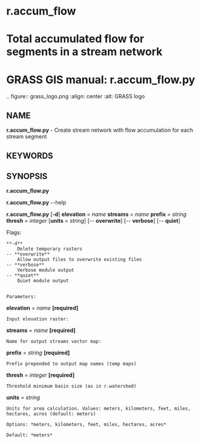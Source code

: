 # r.accum_flow
Total accumulated flow for segments in a  stream network
=================================
GRASS GIS manual: r.accum_flow.py
=================================

.. figure:: grass_logo.png
   :align: center
   :alt: GRASS logo

NAME
----
**r.accum_flow.py** - Create stream network with flow accumulation for each stream segment

KEYWORDS
----------------------

SYNOPSIS
----------------------
**r.accum_flow.py**

**r.accum_flow.py** --help

**r.accum_flow.py** [**-d**] **elevation** = *name* **streams** = *name* **prefix** = *string* **thresh** = *integer*  [**units** = *string*]   [-- **overwrite**]  [-- **verbose**]  [-- **quiet**] 

Flags:
~~~~~~
**-d**
    Delete temporary rasters
-- **overwrite**
    Allow output files to overwrite existing files
-- **verbose**
    Verbose module output
-- **quiet**
    Quiet module output


Parameters:
~~~~~~~~~~~
**elevation** = *name* **[required]**

	Input elevation raster:


**streams** = *name* **[required]**

	Name for output streams vector map:


**prefix** = *string* **[required]**

	Prefix prepended to output map names (temp maps)


**thresh** = *integer* **[required]**

	Threshold minimum basin size (as in r.watershed)


**units** = *string*

	Units for area calculation. Values: meters, kilometers, feet, miles, hectares, acres (default: meters)

	Options: *meters, kilometers, feet, miles, hectares, acres*

	Default: *meters*






